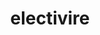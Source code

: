 ---
id: 466
title: electivire
types: [electric]
image: https://raw.githubusercontent.com/PokeAPI/sprites/master/sprites/pokemon/466.png
---
